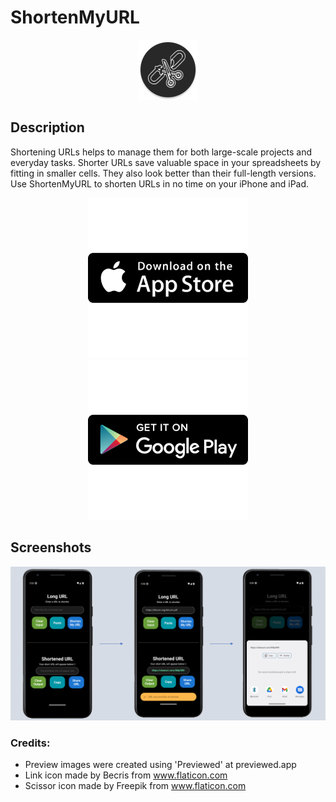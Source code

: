 # ShortenMyURL
<div align="center">
    <img alt="app_icon" src="android\app\src\main\res\mipmap-xhdpi\ic_launcher_round.png">
</div>

## Description

Shortening URLs helps to manage them for both large-scale projects and everyday tasks. Shorter URLs save valuable space in your spreadsheets by fitting in smaller cells. They also look better than their full-length versions. Use ShortenMyURL to shorten URLs in no time on your iPhone and iPad.

<div align="center">
    <a href="https://apps.apple.com/us/app/shortenmyurl/id1525888533">
    <img alt="appstorebutton" src="ListingMaterials\app_store_256x256.png?raw=true">
    </a>
    <a href="https://play.google.com/store/apps/details?id=com.nocturnaldevlab.shorten_my_URL">
    <img alt="playstorebutton" src="ListingMaterials\play_store_256x256.png?raw=true">
    </a>
</div>

## Screenshots

<div align="center">
    <img alt="feature" src="ListingMaterials\Play Store Listing\Feature graphic.png">
</div>

### Credits:

- Preview images were created using 'Previewed' at previewed.app
- Link icon made by Becris from www.flaticon.com
- Scissor icon made by Freepik from www.flaticon.com
